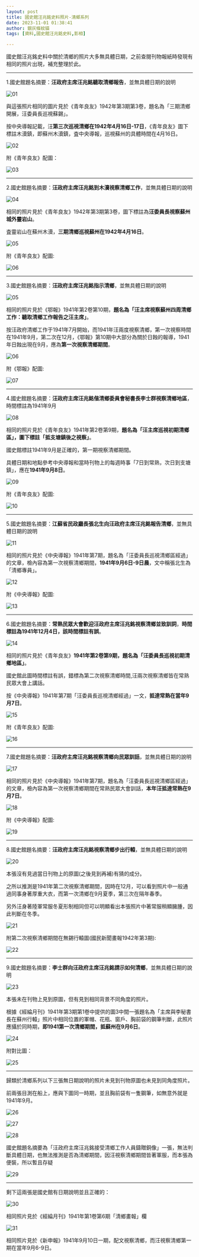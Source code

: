 ```yaml
---
layout: post
title: 國史館汪兆銘史料照片-清鄉系列
date: 2023-11-01 01:38:41
author: 銀灰條紋貓
tags: [資料,國史館汪兆銘史料,影相]

---
```



國史館汪兆銘史料中關於清鄉的照片大多無具體日期，之前查閱刊物報紙時發現有相同的照片出現，補充整理於此。 

* * *

1.國史館題名摘要：**汪政府主席汪兆銘聽取清鄉報告**，並無具體日期的說明

![01](https://s2.loli.net/2023/11/01/wmiBtLvHscISZWy.jpg)

與這張照片相同的圖片見於《青年良友》1942年第3期第3卷，題名為「三期清鄉開展，汪委員長巡視蘇錫」。

按中央導報記載，汪**第三次巡視清鄉在1942年4月16日-17日**，《青年良友》圖下標註木瀆鎮，即蘇州木瀆鎮，査中央導報，巡視蘇州的具體時間在4月16日。

![02](https://s2.loli.net/2023/11/01/Yagpm2M7oL1Bcq8.jpg)

附《青年良友》配圖：

![03](https://s2.loli.net/2023/11/01/4zilPa9As1DUFOk.jpg)

* * *

2.國史館題名摘要：**汪政府主席汪兆銘到木瀆視察清鄉工作**，並無具體日期的說明

![04](https://s2.loli.net/2023/11/01/LNlBJXnsmGrxQP5.jpg)

相同的照片見於《青年良友》1942年第3期第3卷，圖下標註為**汪委員長視察蘇州城外靈岩山**。

査靈岩山在蘇州木瀆，**三期清鄉巡視蘇州在1942年4月16日**。

![05](https://s2.loli.net/2023/11/01/yaL6M9q1sBtS2fP.jpg)

附《青年良友》配圖:

![06](https://s2.loli.net/2023/11/01/IlaUSZuQO5YdCib.jpg)

* * *

3.國史館題名摘要：**汪政府主席汪兆銘指示清鄉**，並無具體日期的說明

![05](https://s2.loli.net/2023/11/01/DZtIx5sY8azTP9Q.jpg)

相同的照片見於《鄂報》1941年第2卷第10期，**題名為「汪主席視察蘇州四周清鄉工作：聽取清鄉工作報告之汪主席」**。

按汪政府清鄉工作于1941年7月開始，而1941年汪兩度視察清鄉，第一次視察時間在1941年9月，第二次在12月，《鄂報》第10期中大部分為關於日蝕的報導，1941年日蝕出現在9月，應為**第一次視察清鄉期間**。

![06](https://s2.loli.net/2023/11/01/7WDgALBaV9yKCFi.jpg)

附《鄂報》配圖:

![07](https://s2.loli.net/2023/11/01/Dg35lebqxfmdvRF.jpg)

* * *

4.國史館題名摘要：**汪政府主席汪兆銘偕清鄉委員會秘書長李士群視察清鄉地區**，時間標註為1941年9月

![08](https://s2.loli.net/2023/11/02/4nOSDE9UAMe6IKN.jpg)

相同的照片見於《青年良友》1941年第2卷第9期，**題名為「汪主席巡視初期清鄉區」，圖下標註「抵支塘鎮後之視察」**。

國史館標註1941年9月是正確的，第一期視察清鄉期間。

具體日期和地點參考中央導報和當時刊物上的每週時事「7日到常熟，次日到支塘鎮」，應在**1941年9月8日**。

![09](https://s2.loli.net/2023/11/02/FjXnWkzLCpARS5Y.jpg)

附《青年良友》配圖:

![10](https://s2.loli.net/2023/11/02/K9uMVlGJbNC7zhZ.jpg)

* * *

5.國史館題名摘要：**江蘇省民政廳長張北生向汪政府主席汪兆銘報告清鄉**，並無具體日期的說明

![11](https://s2.loli.net/2023/11/02/8OkvQcH1bCytGU2.jpg)

相同的照片見於《中央導報》1941年第7期，題名為「汪委員長巡視清鄉區經過」的文章，檢內容為第一次視察清鄉期間，**1941年9月6日-9日晨**，文中稱張北生為「清鄉專員」。

![12](https://s2.loli.net/2023/11/02/igswhk3ufQ4Ejn6.jpg)

附《中央導報》配圖:

![13](https://s2.loli.net/2023/11/02/n5JGafRcNWZk4Cj.jpg)

* * *

6.國史館題名摘要：**常熟民眾大會歡迎汪政府主席汪兆銘視察清鄉並致訓詞**，**時間標註為1941年12月4日，該時間標註有誤**。

![14](https://s2.loli.net/2023/11/02/PayqCgd9BkGZtXQ.jpg)

相同的照片見於《青年良友》**1941年第2卷第9期，題名為「汪委員長巡視初期清鄉地區」**。

國史館此圖時間標註有誤，錯標為第二次視察清鄉時間,汪兩次視察清鄉皆在常熟民眾大會上講話。

按《中央導報》1941年第7期「汪委員長巡視清鄉經過」一文，**抵達常熟在當年9月7日**。

![15](https://s2.loli.net/2023/11/02/97We8zNvHcO4dbY.jpg)

附《青年良友》配圖:

![16](https://s2.loli.net/2023/11/02/taOxLbryNEBYDmd.jpg)

* * *

7.國史館題名摘要：**汪政府主席汪兆銘視察清鄉向民眾訓話**，並無具體日期的說明

![17](https://s2.loli.net/2023/11/02/T4YxKiHNZ6XSPsO.jpg)

相同的照片見於《中央導報》1941年第7期，題名為「汪委員長巡視清鄉區經過」的文章，檢內容為第一次視察清鄉期間在常熟民眾大會訓話，**本年汪抵達常熟在9月7日**。

![18](https://s2.loli.net/2023/11/02/vXPEm3sCuyYRz68.jpg)

附《中央導報》配圖:

![19](https://s2.loli.net/2023/11/02/yZlO9aDSghuKvLN.jpg)

* * *

8.國史館題名摘要：**汪政府主席汪兆銘視察清鄉步出行轅**，並無具體日期的說明

![20](https://s2.loli.net/2023/11/02/6uiaOKrVWhzFJmR.jpg)

本張沒有見過當日刊物上的原圖(之後見到再補)有猜的成分。

之所以推測是1941年第二次視察清鄉期間，因時在12月，可以看到照片中一般通過同事身著厚重大衣，而第一次清鄉在9月夏季，第三次在隔年春季。

另外汪身著陸軍常服冬夏形制相同但可以明顯看出本張照片中著常服稍顯臃腫，因此判斷在冬季。

![21](https://s2.loli.net/2023/11/02/ZOoNAYlRWiXQ5TK.jpg)

附第二次視察清鄉期間在無錫行轅圖(國民新聞畫報1942年第3期):

![22](https://s2.loli.net/2023/11/02/dHeb9gMWAYRJ2xV.jpg)

* * *

9.國史館題名摘要：**李士群向汪政府主席汪兆銘請示如何清鄉**，並無具體日期的說明

![23](https://s2.loli.net/2023/11/02/tkS5H26CsOaRbZu.jpg)

本張未在刊物上見到原圖，但有見到相同背景不同角度的照片。

根據《經綸月刊》1941年第3期第1卷中提供的圖3中間一張題名為「主席與李秘書長在蘇州行轅」照片中相同位置的軍帽、花瓶、窗戶、胸前袋的鋼筆判斷，此照片應攝於同時期，**即1941第一次清鄉期間，抵蘇州在9月6日**。

![24](https://s2.loli.net/2023/11/02/p4hNVl1WCkg6Smf.jpg)

附對比圖：

![25](https://s2.loli.net/2023/11/02/FeYhZkON349jJV6.jpg)

* * * 

歸類於清鄉系列以下三張無日期說明的照片未見到刊物原圖也未見到同角度照片。

前兩張目測在船上，應與下圖同一時期，並且胸前袋有一隻鋼筆，如無意外就是1941年9月。

![26](https://s2.loli.net/2023/11/02/Plw12YOnthEJBL4.jpg)

![27](https://s2.loli.net/2023/11/02/nGg8BRwjuM3s7eb.jpg)

![28](https://s2.loli.net/2023/11/02/c7vdRtOn4xS1NZy.jpg)  


國史館題名摘要為「汪政府主席汪兆銘接受清鄉工作人員鑄贈銅像」一張，無法判斷具體日期，也無法推測是否為清鄉期間，因汪視察清鄉期間皆著軍服，而本張為便裝，所以暫且存疑

![29](https://s2.loli.net/2023/11/02/8dvH7wTgarJsSVz.jpg)

* * * 

剩下這兩張是國史館有日期說明並且正確的：

![30](https://s2.loli.net/2023/11/02/4dt57BEMKq8mvaO.jpg)

相同照片見於《經綸月刊》1941年第1卷第6期「清鄉畫報」欄

![31](https://s2.loli.net/2023/11/02/BhdSZNQs6DercpX.jpg)

相同照片見於《新申報》1941年9月10日一期，配文視察清鄉，而汪視察清鄉第一期在當年9月6-9日。








